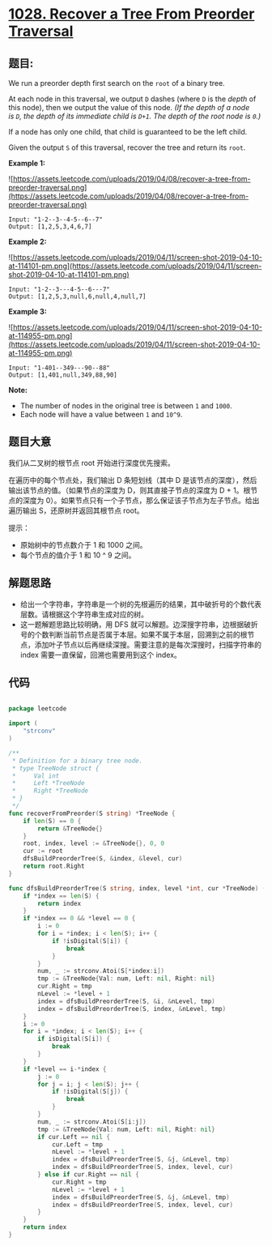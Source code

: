 # [1028. Recover a Tree From Preorder Traversal](https://leetcode.com/problems/recover-a-tree-from-preorder-traversal/)


## 题目:

We run a preorder depth first search on the `root` of a binary tree.

At each node in this traversal, we output `D` dashes (where `D` is the *depth* of this node), then we output the value of this node. *(If the depth of a node is `D`, the depth of its immediate child is `D+1`. The depth of the root node is `0`.)*

If a node has only one child, that child is guaranteed to be the left child.

Given the output `S` of this traversal, recover the tree and return its `root`.

**Example 1:**

![https://assets.leetcode.com/uploads/2019/04/08/recover-a-tree-from-preorder-traversal.png](https://assets.leetcode.com/uploads/2019/04/08/recover-a-tree-from-preorder-traversal.png)

    Input: "1-2--3--4-5--6--7"
    Output: [1,2,5,3,4,6,7]

**Example 2:**

![https://assets.leetcode.com/uploads/2019/04/11/screen-shot-2019-04-10-at-114101-pm.png](https://assets.leetcode.com/uploads/2019/04/11/screen-shot-2019-04-10-at-114101-pm.png)

    Input: "1-2--3---4-5--6---7"
    Output: [1,2,5,3,null,6,null,4,null,7]

**Example 3:**

![https://assets.leetcode.com/uploads/2019/04/11/screen-shot-2019-04-10-at-114955-pm.png](https://assets.leetcode.com/uploads/2019/04/11/screen-shot-2019-04-10-at-114955-pm.png)

    Input: "1-401--349---90--88"
    Output: [1,401,null,349,88,90]

**Note:**

- The number of nodes in the original tree is between `1` and `1000`.
- Each node will have a value between `1` and `10^9`.

## 题目大意

我们从二叉树的根节点 root 开始进行深度优先搜索。

在遍历中的每个节点处，我们输出 D 条短划线（其中 D 是该节点的深度），然后输出该节点的值。（如果节点的深度为 D，则其直接子节点的深度为 D + 1。根节点的深度为 0）。如果节点只有一个子节点，那么保证该子节点为左子节点。给出遍历输出 S，还原树并返回其根节点 root。


提示：

- 原始树中的节点数介于 1 和 1000 之间。
- 每个节点的值介于 1 和 10 ^ 9 之间。


## 解题思路

- 给出一个字符串，字符串是一个树的先根遍历的结果，其中破折号的个数代表层数。请根据这个字符串生成对应的树。
- 这一题解题思路比较明确，用 DFS 就可以解题。边深搜字符串，边根据破折号的个数判断当前节点是否属于本层。如果不属于本层，回溯到之前的根节点，添加叶子节点以后再继续深搜。需要注意的是每次深搜时，扫描字符串的 index 需要一直保留，回溯也需要用到这个 index。


## 代码

```go

package leetcode

import (
	"strconv"
)

/**
 * Definition for a binary tree node.
 * type TreeNode struct {
 *     Val int
 *     Left *TreeNode
 *     Right *TreeNode
 * }
 */
func recoverFromPreorder(S string) *TreeNode {
	if len(S) == 0 {
		return &TreeNode{}
	}
	root, index, level := &TreeNode{}, 0, 0
	cur := root
	dfsBuildPreorderTree(S, &index, &level, cur)
	return root.Right
}

func dfsBuildPreorderTree(S string, index, level *int, cur *TreeNode) (newIndex *int) {
	if *index == len(S) {
		return index
	}
	if *index == 0 && *level == 0 {
		i := 0
		for i = *index; i < len(S); i++ {
			if !isDigital(S[i]) {
				break
			}
		}
		num, _ := strconv.Atoi(S[*index:i])
		tmp := &TreeNode{Val: num, Left: nil, Right: nil}
		cur.Right = tmp
		nLevel := *level + 1
		index = dfsBuildPreorderTree(S, &i, &nLevel, tmp)
		index = dfsBuildPreorderTree(S, index, &nLevel, tmp)
	}
	i := 0
	for i = *index; i < len(S); i++ {
		if isDigital(S[i]) {
			break
		}
	}
	if *level == i-*index {
		j := 0
		for j = i; j < len(S); j++ {
			if !isDigital(S[j]) {
				break
			}
		}
		num, _ := strconv.Atoi(S[i:j])
		tmp := &TreeNode{Val: num, Left: nil, Right: nil}
		if cur.Left == nil {
			cur.Left = tmp
			nLevel := *level + 1
			index = dfsBuildPreorderTree(S, &j, &nLevel, tmp)
			index = dfsBuildPreorderTree(S, index, level, cur)
		} else if cur.Right == nil {
			cur.Right = tmp
			nLevel := *level + 1
			index = dfsBuildPreorderTree(S, &j, &nLevel, tmp)
			index = dfsBuildPreorderTree(S, index, level, cur)
		}
	}
	return index
}

```